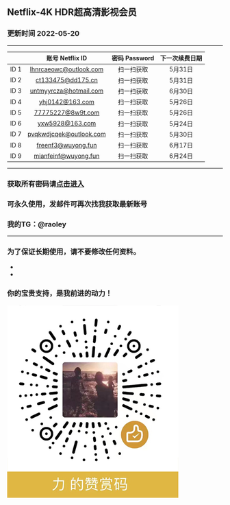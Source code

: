 ## Netflix-4K HDR超高清影视会员        
### 更新时间 2022-05-20

-----------------------------------------
| |账号 Netflix ID|密码 Password|下一次续费日期|
| :----: | :----: | :----: | :----: |
|ID 1|lhnrcaeowc@outlook.com|扫一扫获取| 5月31日|
|ID 2|ct133475@dd175.cn|扫一扫获取|5月31日|
|ID 3|untmyyrcza@hotmail.com|扫一扫获取|6月30日|
|ID 4|yhj0142@163.com|扫一扫获取| 5月26日|
|ID 5|77775227@8w9t.com|扫一扫获取| 5月26日|
|ID 6|yxw5928@163.com|扫一扫获取| 5月24日|
|ID 7|pvqkwdjcqek@outlook.com|扫一扫获取| 5月30日|
|ID 8|freenf3@wuyong.fun|扫一扫获取| 6月17日|
|ID 9|mianfeinf@wuyong.fun |扫一扫获取| 6月24日|

-----------------------------------------

### 获取所有密码请[点击进入](https://afdian.net/@lifan/plan "悬停显示")
### 可永久使用，发邮件可再次找我获取最新账号
### 我的TG：@raoley
---
### 为了保证长期使用，请不要修改任何资料。

-
-

   ### 你的宝贵支持，是我前进的动力！

![weixin](https://github.com/raoli1986/raoli1986.github.io/blob/main/weixinS.jpg)

